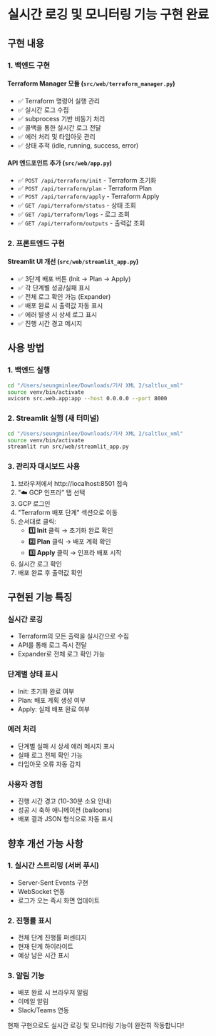 # 실시간 로깅 및 모니터링 기능 구현 완료

## 구현 내용

### 1. 백엔드 구현

#### Terraform Manager 모듈 (`src/web/terraform_manager.py`)
- ✅ Terraform 명령어 실행 관리
- ✅ 실시간 로그 수집
- ✅ subprocess 기반 비동기 처리
- ✅ 콜백을 통한 실시간 로그 전달
- ✅ 에러 처리 및 타임아웃 관리
- ✅ 상태 추적 (idle, running, success, error)

#### API 엔드포인트 추가 (`src/web/app.py`)
- ✅ `POST /api/terraform/init` - Terraform 초기화
- ✅ `POST /api/terraform/plan` - Terraform Plan
- ✅ `POST /api/terraform/apply` - Terraform Apply
- ✅ `GET /api/terraform/status` - 상태 조회
- ✅ `GET /api/terraform/logs` - 로그 조회
- ✅ `GET /api/terraform/outputs` - 출력값 조회

### 2. 프론트엔드 구현

#### Streamlit UI 개선 (`src/web/streamlit_app.py`)
- ✅ 3단계 배포 버튼 (Init → Plan → Apply)
- ✅ 각 단계별 성공/실패 표시
- ✅ 전체 로그 확인 가능 (Expander)
- ✅ 배포 완료 시 출력값 자동 표시
- ✅ 에러 발생 시 상세 로그 표시
- ✅ 진행 시간 경고 메시지

## 사용 방법

### 1. 백엔드 실행
```bash
cd "/Users/seungminlee/Downloads/기사 XML 2/saltlux_xml"
source venv/bin/activate
uvicorn src.web.app:app --host 0.0.0.0 --port 8000
```

### 2. Streamlit 실행 (새 터미널)
```bash
cd "/Users/seungminlee/Downloads/기사 XML 2/saltlux_xml"
source venv/bin/activate
streamlit run src/web/streamlit_app.py
```

### 3. 관리자 대시보드 사용
1. 브라우저에서 http://localhost:8501 접속
2. "☁️ GCP 인프라" 탭 선택
3. GCP 로그인
4. "Terraform 배포 단계" 섹션으로 이동
5. 순서대로 클릭:
   - **1️⃣ Init** 클릭 → 초기화 완료 확인
   - **2️⃣ Plan** 클릭 → 배포 계획 확인
   - **3️⃣ Apply** 클릭 → 인프라 배포 시작
6. 실시간 로그 확인
7. 배포 완료 후 출력값 확인

## 구현된 기능 특징

### 실시간 로깅
- Terraform의 모든 출력을 실시간으로 수집
- API를 통해 로그 즉시 전달
- Expander로 전체 로그 확인 가능

### 단계별 상태 표시
- Init: 초기화 완료 여부
- Plan: 배포 계획 생성 여부
- Apply: 실제 배포 완료 여부

### 에러 처리
- 단계별 실패 시 상세 에러 메시지 표시
- 실패 로그 전체 확인 가능
- 타임아웃 오류 자동 감지

### 사용자 경험
- 진행 시간 경고 (10-30분 소요 안내)
- 성공 시 축하 애니메이션 (balloons)
- 배포 결과 JSON 형식으로 자동 표시

## 향후 개선 가능 사항

### 1. 실시간 스트리밍 (서버 푸시)
- Server-Sent Events 구현
- WebSocket 연동
- 로그가 오는 즉시 화면 업데이트

### 2. 진행률 표시
- 전체 단계 진행률 퍼센티지
- 현재 단계 하이라이트
- 예상 남은 시간 표시

### 3. 알림 기능
- 배포 완료 시 브라우저 알림
- 이메일 알림
- Slack/Teams 연동

현재 구현으로도 실시간 로깅 및 모니터링 기능이 완전히 작동합니다!
